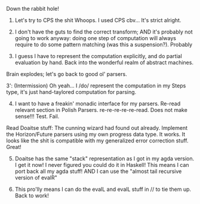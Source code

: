 Down the rabbit hole!

1. Let's try to CPS the shit
Whoops. I used CPS cbv... It's strict alright.

2. I don't have the guts to find the correct transform;
AND it's probably not going to work anyway: doing one step 
of computation will always require to do some pattern matching
(was this a suspension?). Probably 

3. I guess I have to represent the computation explicitly, and
do partial evaluation by hand. Back into the wonderful realm of
abstract machines.

Brain explodes; let's go back to good ol' parsers.

3': (Intermission) Oh yeah... I /do/ represent the computation in my Steps type,
it's just hand-taylored computation for parsing.

4. I want to have a freakin' monadic interface for my parsers.
Re-read relevant section in Polish Parsers. re-re-re-re-re-read. Does not make sense!!!
Test. Fail.

Read Doaitse stuff: The cunning wizard had found out already. Implement the Horizon/Future 
parsers using my own progress data type. It works. It looks like the shit is compatible
with my generalized error correction stuff. Great!

5. Doaitse has the same "stack" representation as I got in my agda version. I get it now!
I never figured you could do it in Haskell! This means I can port back all my agda stuff!
AND I can use the "almost tail recursive version of evalR"

6. This pro'lly means I can do the evalL and evalL stuff in // to tie them up. Back to work!

